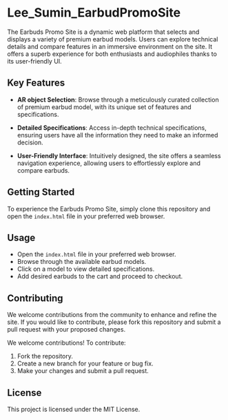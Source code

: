 # Lee_Sumin_EarbudPromoSite

The Earbuds Promo Site is a dynamic web platform that selects and displays a variety of premium earbud models. Users can explore technical details and compare features in an immersive environment on the site. It offers a superb experience for both enthusiasts and audiophiles thanks to its user-friendly UI.

## Key Features

- **AR object Selection**: Browse through a meticulously curated collection of premium earbud model, with its unique set of features and specifications.

- **Detailed Specifications**: Access in-depth technical specifications, ensuring users have all the information they need to make an informed decision.

- **User-Friendly Interface**: Intuitively designed, the site offers a seamless navigation experience, allowing users to effortlessly explore and compare earbuds.

## Getting Started

To experience the Earbuds Promo Site, simply clone this repository and open the `index.html` file in your preferred web browser.

## Usage

- Open the `index.html` file in your preferred web browser.
- Browse through the available earbud models.
- Click on a model to view detailed specifications.
- Add desired earbuds to the cart and proceed to checkout.

## Contributing

We welcome contributions from the community to enhance and refine the site. If you would like to contribute, please fork this repository and submit a pull request with your proposed changes.

We welcome contributions! To contribute:

1. Fork the repository.
2. Create a new branch for your feature or bug fix.
3. Make your changes and submit a pull request.

## License

This project is licensed under the MIT License.


